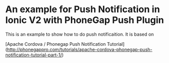 
# An example for Push Notification in Ionic V2 with PhoneGap Push Plugin

This is an example to show how to do push notificaition. It is based on

[Apache Cordova / Phonegap Push Notification Tutorial]
(http://phonegappro.com/tutorials/apache-cordova-phonegap-push-notification-tutorial-part-1/)


